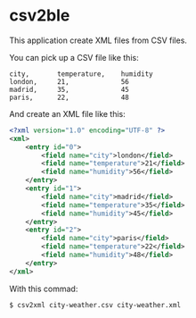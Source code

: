 # csv2ble

This application create XML files from CSV files.

You can pick up a CSV file like this:

```
city,       temperature,    humidity
london,     21,             56
madrid,     35,             45
paris,      22,             48
```

And create an XML file like this:

```XML
<?xml version="1.0" encoding="UTF-8" ?>
<xml>
	<entry id="0">
		<field name="city">london</field>
		<field name="temperature">21</field>
		<field name="humidity">56</field>
	</entry>
	<entry id="1">
		<field name="city">madrid</field>
		<field name="temperature">35</field>
		<field name="humidity">45</field>
	</entry>
	<entry id="2">
		<field name="city">paris</field>
		<field name="temperature">22</field>
		<field name="humidity">48</field>
	</entry>
</xml>
```

With this commad:

```
$ csv2xml city-weather.csv city-weather.xml
```